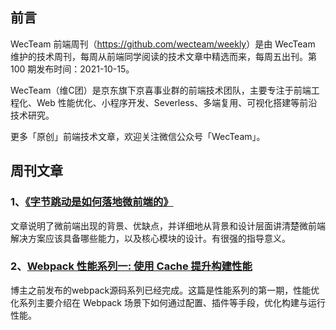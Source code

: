## 前言

WecTeam 前端周刊（<https://github.com/wecteam/weekly>）是由 WecTeam 维护的技术周刊，每周从前端同学阅读的技术文章中精选而来，每周五出刊。第 100 期发布时间：2021-10-15。

WecTeam（维C团）是京东旗下京喜事业群的前端技术团队，主要专注于前端工程化、Web 性能优化、小程序开发、Severless、多端复用、可视化搭建等前沿技术研究。

更多「原创」前端技术文章，欢迎关注微信公众号「WecTeam」。


## 周刊文章

### 1、[《字节跳动是如何落地微前端的》](https://mp.weixin.qq.com/s/Q4gbnMKTs9Fsn53XhGmxhw)

文章说明了微前端出现的背景、优缺点，并详细地从背景和设计层面讲清楚微前端解决方案应该具备哪些能力，以及核心模块的设计。有很强的指导意义。

### 2、[Webpack 性能系列一: 使用 Cache 提升构建性能](https://mp.weixin.qq.com/s/mpF6W-4dElu0UPed03oJQw)

博主之前发布的webpack源码系列已经完成。这篇是性能系列的第一期，性能优化系列主要介绍在 Webpack 场景下如何通过配置、插件等手段，优化构建与运行性能。
